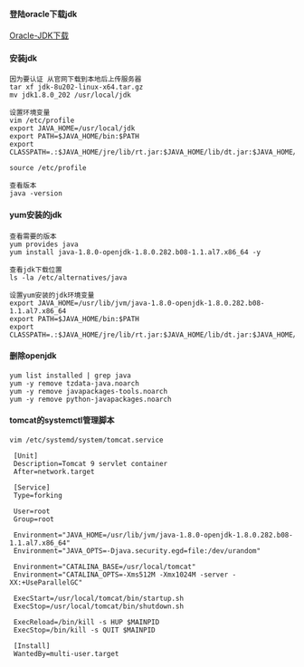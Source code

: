 #### 登陆oracle下载jdk
[Oracle-JDK下载](https://www.oracle.com/java/technologies/javase/javase8-archive-downloads.html#license-lightbox)

#### 安装jdk
``` shell
因为要认证 从官网下载到本地后上传服务器
tar xf jdk-8u202-linux-x64.tar.gz
mv jdk1.8.0_202 /usr/local/jdk

设置环境变量
vim /etc/profile
export JAVA_HOME=/usr/local/jdk  
export PATH=$JAVA_HOME/bin:$PATH  
export CLASSPATH=.:$JAVA_HOME/jre/lib/rt.jar:$JAVA_HOME/lib/dt.jar:$JAVA_HOME/lib/tools.jar  

source /etc/profile

查看版本
java -version
```

#### yum安装的jdk
``` shell
查看需要的版本
yum provides java
yum install java-1.8.0-openjdk-1.8.0.282.b08-1.1.al7.x86_64 -y

查看jdk下载位置
ls -la /etc/alternatives/java

设置yum安装的jdk环境变量
export JAVA_HOME=/usr/lib/jvm/java-1.8.0-openjdk-1.8.0.282.b08-1.1.al7.x86_64
export PATH=$JAVA_HOME/bin:$PATH
export CLASSPATH=.:$JAVA_HOME/jre/lib/rt.jar:$JAVA_HOME/lib/dt.jar:$JAVA_HOME/lib/tools.jar
```

#### 删除openjdk
``` shell
yum list installed | grep java
yum -y remove tzdata-java.noarch
yum -y remove javapackages-tools.noarch
yum -y remove python-javapackages.noarch
```

#### tomcat的systemctl管理脚本
``` shell
vim /etc/systemd/system/tomcat.service

 [Unit]
 Description=Tomcat 9 servlet container
 After=network.target

 [Service]
 Type=forking

 User=root
 Group=root

 Environment="JAVA_HOME=/usr/lib/jvm/java-1.8.0-openjdk-1.8.0.282.b08-1.1.al7.x86_64"
 Environment="JAVA_OPTS=-Djava.security.egd=file:/dev/urandom"

 Environment="CATALINA_BASE=/usr/local/tomcat"
 Environment="CATALINA_OPTS=-Xms512M -Xmx1024M -server -XX:+UseParallelGC"

 ExecStart=/usr/local/tomcat/bin/startup.sh
 ExecStop=/usr/local/tomcat/bin/shutdown.sh

 ExecReload=/bin/kill -s HUP $MAINPID
 ExecStop=/bin/kill -s QUIT $MAINPID

 [Install]
 WantedBy=multi-user.target
```
